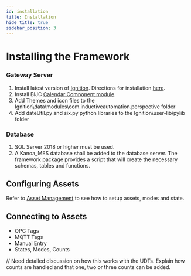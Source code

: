 ```yaml
---
id: installation
title: Installation
hide_title: true
sidebar_position: 3
---
```

# Installing the Framework
### Gateway Server
1. Install latest version of [Ignition](https://inductiveautomation.com/downloads/ignition/8.1.19). Directions for installation [here](https://docs.inductiveautomation.com/display/DOC81/Installing+and+Upgrading+Ignition).
2. Install BIJC [Calendar Component module](https://modules.bijc.co.uk/?page_id=76).
3. Add Themes and icon files to the Ignition\data\modules\com.inductiveautomation.perspective folder
4. Add dateUtil.py and six.py python libraries to the Ignition\user-lib\pylib folder

### Database
1. SQL Server 2018 or higher must be used.
2. A Kanoa_MES database shall be added to the database server. The framework package provides a script that will create the necessary schemas, tables and functions.

## Configuring Assets
Refer to [Asset Management](/category/asset-management) to see how to setup assets, modes and state.

## Connecting to Assets
- OPC Tags 
- MQTT Tags 
- Manual Entry 
- States, Modes, Counts

// Need detailed discussion on how this works with the UDTs. Explain how counts are handled and that one, two or three counts can be added.
